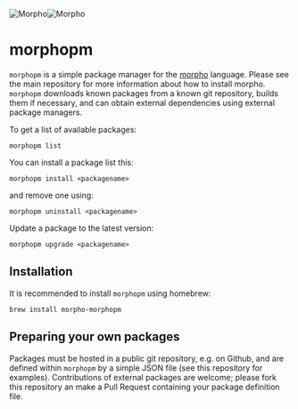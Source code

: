 ![Morpho](/src/Figures/morphologosmall.png#gh-light-mode-only)![Morpho](/src/Figures/morphologosmall-white.png#gh-dark-mode-only)

# morphopm

`morphopm` is a simple package manager for the [morpho](https://github.com/Morpho-lang/morpho) language. Please see the main repository for more information about how to install morpho. `morphopm` downloads known packages from a known git repository, builds them if necessary, and can obtain external dependencies using external package managers.

To get a list of available packages:

    morphopm list    

You can install a package list this:

    morphopm install <packagename>

and remove one using:

    morphopm uninstall <packagename>

Update a package to the latest version:

    morphopm upgrade <packagename>

## Installation

It is recommended to install `morphopm` using homebrew:

    brew install morpho-morphopm

## Preparing your own packages

Packages must be hosted in a public git repository, e.g. on Github, and are defined within `morphopm` by a simple JSON file (see this repository for examples). Contributions of external packages are welcome; please fork this repository an make a Pull Request containing your package definition file.